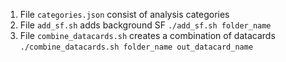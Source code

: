 1. File `categories.json` consist of analysis categories
2. File `add_sf.sh` adds background SF
   `./add_sf.sh folder_name`
3. File `combine_datacards.sh` creates a combination of datacards
   `./combine_datacards.sh folder_name out_datacard_name`
